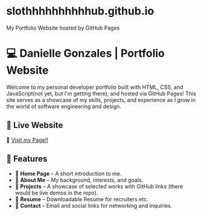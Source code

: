 # slothhhhhhhhhhub.github.io
My Portfolio Website hosted by GitHub Pages

# 💻 Danielle Gonzales | Portfolio Website

Welcome to my personal developer portfolio built with HTML, CSS, and JavaScript(not yet, but I'm getting there), and hosted via GitHub Pages! 
This site serves as a showcase of my skills, projects, and experience as I grow in the world of software engineering and design.

## 🚀 Live Website
🔗 [Visit my Page!!](https://slothhhhhhhhhhub.github.io/)

## 📌 Features
- 🔹 **Home Page** – A short introduction to me.
- 🔹 **About Me** – My background, interests, and goals.
- 🔹 **Projects** – A showcase of selected works with GitHub links (there would be live demos in the repo).
- 🔹 **Resume** – Downloadable Resume for recruiters etc. 
- 🔹 **Contact** – Email and social links for networking and inquiries.



